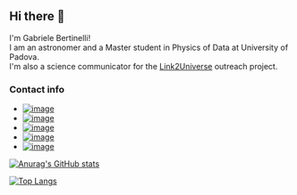 ## Hi there 👋

I'm Gabriele Bertinelli!  
I am an astronomer and a Master student in Physics of Data at University of Padova.  
I'm also a science communicator for the [Link2Universe](https://t.me/L2U_official) outreach project.

### Contact info  
- [![image](https://img.shields.io/badge/Gmail-D14836?style=for-the-badge&logo=gmail&logoColor=white)](mailto:bertinelligabriele@gmail.com)
- [![image](https://img.shields.io/badge/Telegram-2CA5E0?style=for-the-badge&logo=telegram&logoColor=white)](https://t.me/Berto70)
- [![image](https://img.shields.io/badge/Instagram-E4405F?style=for-the-badge&logo=instagram&logoColor=white)](https://www.instagram.com/gabriele_bertinelli/)
- [![image](https://img.shields.io/badge/Twitter-1DA1F2?style=for-the-badge&logo=twitter&logoColor=white)](https://www.twitter.com/gab_bertinelli/)
- [![image](https://img.shields.io/badge/LinkedIn-0077B5?style=for-the-badge&logo=linkedin&logoColor=white)](https://www.linkedin.com/in/gabriele-bertinelli-66250122a/)

[![Anurag's GitHub stats](https://github-readme-stats.vercel.app/api?username=Berto70&count_private=true&show_icons=true&theme=tokyonight)](https://github.com/anuraghazra/github-readme-stats)

[![Top Langs](https://github-readme-stats.vercel.app/api/top-langs/?username=Berto70&layout=compact&theme=tokyonight)](https://github.com/anuraghazra/github-readme-stats)
<!--
**Berto70/Berto70** is a ✨ _special_ ✨ repository because its `README.md` (this file) appears on your GitHub profile.

Here are some ideas to get you started:

- 🔭 I’m currently working on ...
- 🌱 I’m currently learning ...
- 👯 I’m looking to collaborate on ...
- 🤔 I’m looking for help with ...
- 💬 Ask me about ...
- 📫 How to reach me: ...
- 😄 Pronouns: ...
- ⚡ Fun fact: ...
-->
